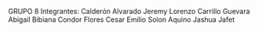 GRUPO 8
Integrantes:
Calderón Alvarado Jeremy Lorenzo
Carrillo Guevara Abigail Bibiana
Condor Flores Cesar Emilio
Solon Aquino Jashua Jafet

